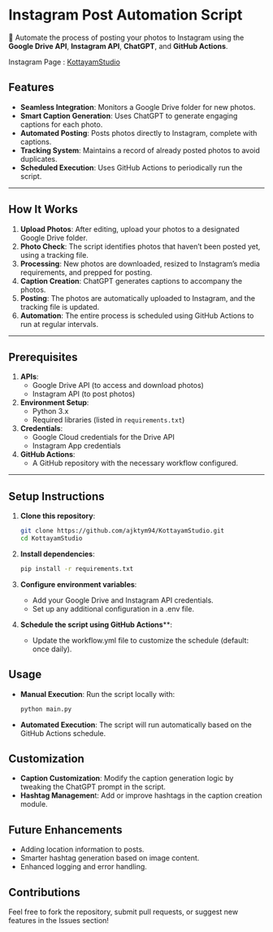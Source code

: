 # Instagram Post Automation Script  

📸 Automate the process of posting your photos to Instagram using the **Google Drive API**, **Instagram API**, **ChatGPT**, and **GitHub Actions**.  

Instagram Page : [KottayamStudio](https://www.instagram.com/kottayam.studio/)

## Features  
- **Seamless Integration**: Monitors a Google Drive folder for new photos.  
- **Smart Caption Generation**: Uses ChatGPT to generate engaging captions for each photo.  
- **Automated Posting**: Posts photos directly to Instagram, complete with captions.  
- **Tracking System**: Maintains a record of already posted photos to avoid duplicates.  
- **Scheduled Execution**: Uses GitHub Actions to periodically run the script.  

---

## How It Works  
1. **Upload Photos**: After editing, upload your photos to a designated Google Drive folder.  
2. **Photo Check**: The script identifies photos that haven’t been posted yet, using a tracking file.  
3. **Processing**: New photos are downloaded, resized to Instagram’s media requirements, and prepped for posting.  
4. **Caption Creation**: ChatGPT generates captions to accompany the photos.  
5. **Posting**: The photos are automatically uploaded to Instagram, and the tracking file is updated.  
6. **Automation**: The entire process is scheduled using GitHub Actions to run at regular intervals.  

---

## Prerequisites  
1. **APIs**:  
   - Google Drive API (to access and download photos)  
   - Instagram API (to post photos)  
2. **Environment Setup**:  
   - Python 3.x  
   - Required libraries (listed in `requirements.txt`)  
3. **Credentials**:  
   - Google Cloud credentials for the Drive API  
   - Instagram App credentials  
4. **GitHub Actions**:  
   - A GitHub repository with the necessary workflow configured.  

---

## Setup Instructions  
1. **Clone this repository**:  
   ```bash  
   git clone https://github.com/ajktym94/KottayamStudio.git  
   cd KottayamStudio
   ```
2. **Install dependencies**:

   ```bash
   pip install -r requirements.txt  
   ```

3. **Configure environment variables**:
   - Add your Google Drive and Instagram API credentials.
   - Set up any additional configuration in a .env file.

4. **Schedule the script using GitHub Actions****:
   - Update the workflow.yml file to customize the schedule (default: once daily).

## Usage
- **Manual Execution**: Run the script locally with:
   ``` bash
   python main.py
   ``` 
- **Automated Execution**: The script will run automatically based on the GitHub Actions schedule.

## Customization
  - **Caption Customization**: Modify the caption generation logic by tweaking the ChatGPT prompt in the script.
  - **Hashtag Managemen**t: Add or improve hashtags in the caption creation module.

## Future Enhancements
  - Adding location information to posts.
  - Smarter hashtag generation based on image content.
  - Enhanced logging and error handling.

## Contributions
Feel free to fork the repository, submit pull requests, or suggest new features in the Issues section!
